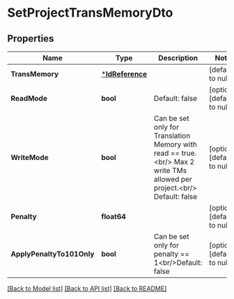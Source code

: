 # SetProjectTransMemoryDto

## Properties
Name | Type | Description | Notes
------------ | ------------- | ------------- | -------------
**TransMemory** | [***IdReference**](IdReference.md) |  | [default to null]
**ReadMode** | **bool** | Default: false | [optional] [default to null]
**WriteMode** | **bool** | Can be set only for Translation Memory with read &#x3D;&#x3D; true.&lt;br/&gt;         Max 2 write TMs allowed per project.&lt;br/&gt;         Default: false | [optional] [default to null]
**Penalty** | **float64** |  | [optional] [default to null]
**ApplyPenaltyTo101Only** | **bool** | Can be set only for penalty &#x3D;&#x3D; 1&lt;br/&gt;Default: false | [optional] [default to null]

[[Back to Model list]](../README.md#documentation-for-models) [[Back to API list]](../README.md#documentation-for-api-endpoints) [[Back to README]](../README.md)


